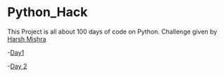 # Python_Hack

This Project is all about 100 days of code on Python. Challenge given by [Harsh Mishra](https://github.com/HarshCasper)


-[Day1](Band_name_Generator.py)

-[Day 2](Tip_Calculator.py)
